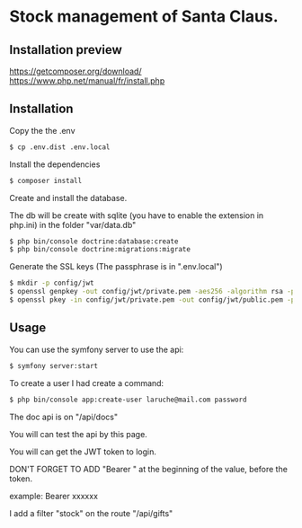 # Stock management of Santa Claus.

## Installation preview

https://getcomposer.org/download/
https://www.php.net/manual/fr/install.php


## Installation

Copy the the .env

```bash
$ cp .env.dist .env.local
```

Install the dependencies
```bash
$ composer install
```

Create and install the database.


The db will be create with sqlite (you have to enable the extension in php.ini) in the folder "var/data.db"
```bash
$ php bin/console doctrine:database:create
$ php bin/console doctrine:migrations:migrate
```

Generate the SSL keys (The passphrase is in ".env.local")
```bash
$ mkdir -p config/jwt
$ openssl genpkey -out config/jwt/private.pem -aes256 -algorithm rsa -pkeyopt rsa_keygen_bits:4096
$ openssl pkey -in config/jwt/private.pem -out config/jwt/public.pem -pubout
```


## Usage
You can use the symfony server to use the api:
```bash
$ symfony server:start
```


To create a user I had create a command:

```bash
$ php bin/console app:create-user laruche@mail.com password
```

The doc api is on "/api/docs"

You will can test the api by this page.

You will can get the JWT token to login.

DON'T FORGET TO ADD "Bearer " at the beginning of the value, before the token.

example:
Bearer xxxxxx


I add a filter "stock" on the route "/api/gifts" 
